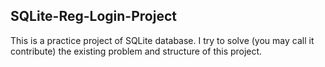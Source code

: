 ## SQLite-Reg-Login-Project

This is a practice project of SQLite database. I try to solve (you may call it contribute) the existing problem and structure of this project.
